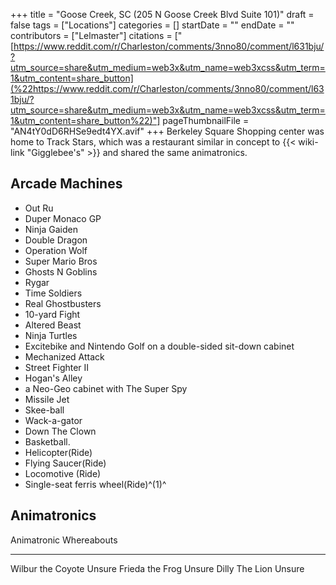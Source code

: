 +++
title = "Goose Creek, SC (205 N Goose Creek Blvd Suite 101)"
draft = false
tags = ["Locations"]
categories = []
startDate = ""
endDate = ""
contributors = ["Lelmaster"]
citations = ["[https://www.reddit.com/r/Charleston/comments/3nno80/comment/l631bju/?utm_source=share&utm_medium=web3x&utm_name=web3xcss&utm_term=1&utm_content=share_button](%22https://www.reddit.com/r/Charleston/comments/3nno80/comment/l631bju/?utm_source=share&utm_medium=web3x&utm_name=web3xcss&utm_term=1&utm_content=share_button%22)"]
pageThumbnailFile = "AN4tY0dD6RHSe9edt4YX.avif"
+++
Berkeley Square Shopping center was home to Track Stars, which was a restaurant similar in concept to {{< wiki-link "Gigglebee's" >}} and shared the same animatronics.

## Arcade Machines

- Out Ru
- Duper Monaco GP
- Ninja Gaiden
- Double Dragon
- Operation Wolf
- Super Mario Bros
- Ghosts N Goblins
- Rygar
- Time Soldiers
- Real Ghostbusters
- 10-yard Fight
- Altered Beast
- Ninja Turtles
- Excitebike and Nintendo Golf on a double-sided sit-down cabinet
- Mechanized Attack
- Street Fighter II
- Hogan's Alley
- a Neo-Geo cabinet with The Super Spy
- Missile Jet
- Skee-ball
- Wack-a-gator
- Down The Clown
- Basketball.
- Helicopter(Ride)
- Flying Saucer(Ride)
- Locomotive (Ride)
- Single-seat ferris wheel(Ride)^(1)^

## Animatronics

  Animatronic         Whereabouts
  ------------------- -------------
  Wilbur the Coyote   Unsure
  Frieda the Frog     Unsure
  Dilly The Lion      Unsure
